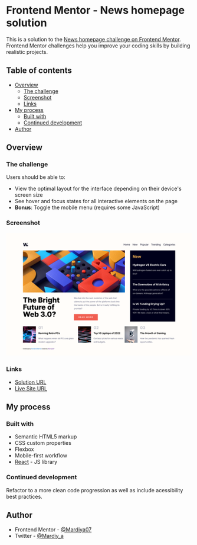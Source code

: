 # Frontend Mentor - News homepage solution

This is a solution to the [News homepage challenge on Frontend Mentor](https://www.frontendmentor.io/challenges/news-homepage-H6SWTa1MFl). Frontend Mentor challenges help you improve your coding skills by building realistic projects.

## Table of contents

- [Overview](#overview)
  - [The challenge](#the-challenge)
  - [Screenshot](#screenshot)
  - [Links](#links)
- [My process](#my-process)
  - [Built with](#built-with)
  - [Continued development](#continued-development)
- [Author](#author)

## Overview

### The challenge

Users should be able to:

- View the optimal layout for the interface depending on their device's screen size
- See hover and focus states for all interactive elements on the page
- **Bonus**: Toggle the mobile menu (requires some JavaScript)

### Screenshot

![Screenshot](/src/assets/images/Screenshot.png)

### Links

- [Solution URL](https://github.com/Mardiya07/FEM-news-homepage)
- [Live Site URL](https://news-homepage-mardiya07.netlify.app/)

## My process

### Built with

- Semantic HTML5 markup
- CSS custom properties
- Flexbox
- Mobile-first workflow
- [React](https://reactjs.org/) - JS library

### Continued development

Refactor to a more clean code progression as well as include acessibility best practices.

## Author

- Frontend Mentor - [@Mardiya07](https://www.frontendmentor.io/profile/Mardiya07)
- Twitter - [@Mardiy_a](https://www.twitter.com/mardiy_a)
